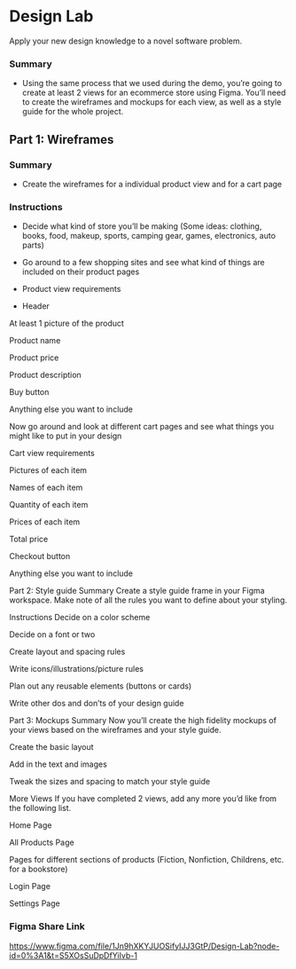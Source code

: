 # Design Lab
Apply your new design knowledge to a novel software problem.

### Summary
- Using the same process that we used during the demo, you’re going to create at least 2 views for an ecommerce store using Figma. You’ll need to create the wireframes and mockups for each view, as well as a style guide for the whole project.

## Part 1: Wireframes

### Summary
- Create the wireframes for a individual product view and for a cart page

### Instructions
- Decide what kind of store you’ll be making (Some ideas: clothing, books, food, makeup, sports, camping gear, games, electronics, auto parts)

- Go around to a few shopping sites and see what kind of things are included on their product pages

- Product view requirements

* Header

At least 1 picture of the product

Product name

Product price

Product description

Buy button

Anything else you want to include

Now go around and look at different cart pages and see what things you might like to put in your design

Cart view requirements

Pictures of each item

Names of each item

Quantity of each item

Prices of each item

Total price

Checkout button

Anything else you want to include

Part 2: Style guide
Summary
Create a style guide frame in your Figma workspace. Make note of all the rules you want to define about your styling.

Instructions
Decide on a color scheme

Decide on a font or two

Create layout and spacing rules

Write icons/illustrations/picture rules

Plan out any reusable elements (buttons or cards)

Write other dos and don’ts of your design guide

Part 3: Mockups
Summary
Now you’ll create the high fidelity mockups of your views based on the wireframes and your style guide.

Create the basic layout

Add in the text and images

Tweak the sizes and spacing to match your style guide

More Views
If you have completed 2 views, add any more you’d like from the following list.

Home Page

All Products Page

Pages for different sections of products (Fiction, Nonfiction, Childrens, etc. for a bookstore)

Login Page

Settings Page

### Figma Share Link
https://www.figma.com/file/1Jn9hXKYJUOSifyIJJ3GtP/Design-Lab?node-id=0%3A1&t=S5XOsSuDpDfYiIvb-1

